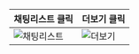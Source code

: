 |채팅리스트 클릭|더보기 클릭|
|---|---|
|![채팅리스트](https://github.com/boeunLee/PracticeMbti/assets/111286497/7ba088e0-4ce4-4def-9adf-506b0899027a)|![더보기](https://github.com/boeunLee/PracticeMbti/assets/111286497/998ce957-b056-4f05-aee2-51eb7598afc9)|
